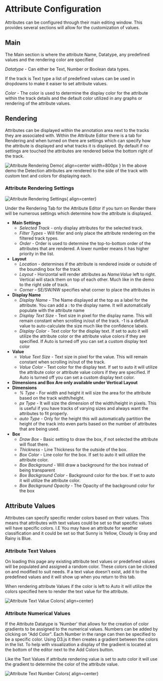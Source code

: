 # Attribute Configuration

Attributes can be configured through their main editing window.  This provides several sections will allow for the customization of values.

## Main

The Main section is where the attribute Name, Datatype, any predefined values and the rendering color are specified

*Datatype* - Can either be Text, Number or Boolean data types.

If the track is Text type a list of predefined values can be used in dropdowns to make it eaiser to set attribute values.

*Color* - The color is used to determine the display color for the attribute within the track details and the default color utilized in any graphs or rendering of the attribute values.

## Rendering

Attributes can be displayed within the annotation area next to the tracks they are associated with.
Within the Attribute Editor there is a tab for Rendering and when turned on there are settings which can specify how the attribute is displayed and what tracks it is displayed.
By default if no settings are touched the attributes are rendered below the bottom right of the track.


![Attribute Rendering Demo](images/Attributes/AttributeRenderingDemo.png){ align=center width=800px }
In the above demo the Detection attributes are rendered to the side of the track with custom text and colors for displaying each.

### Attribute Rendering Settings

![Attribute Rendering Settings](images/Attributes/AttributeRenderingSettings.png){ align=center}

Under the Rendering Tab for the Attribute Editor if you turn on Render there will be numerous settings which determine how the attribute is displayed.

* **Main Settings**
    * *Selected Track* - only display attributes for the selected track.
    * *Filter Types* - Will filter and only place the attribute rendering on the filtered track types.
    * *Order* - Order is used to determine the top-to-bottom order of the attributes that are rendered.  A lower number means it has higher priority in the list.
* **Layout**
    * *Location* - determines if the attribute is rendered inside or outside of the bounding box for the track
    * *Layout* - Horizontal will render attributes as *Name:Value* left to right.  Vertical will stack them on top of each other.  Much like in the demo to the right side of track.
    * *Corner* - SE/SW/NW specifies what corner to place the attributes in
* **Display Name**
    * *Display Name* - The Name displayed at the top as a label for the attribute.  You can add a : to the display name.  It will automatically populate with the attribute name
    * *Display Text Size* - Text size in pixel for the display name.  This will remain constant when scrolling in/out of the track. -1 is a default value to auto-calculate the size much like the confidence labels.
    * *Display Color* - Text color for the display text.  If set to auto it will utilize the attribute color or the attribute value colors if they are specified.  If Auto is turned off you can set a custom display text color
* **Value**
    * *Value Text Size* - Text size in pixel for the value.  This will remain constant when scrolling in/out of the track.
    * *Value Color* - Text color for the display text.  If set to auto it will utilize the attribute color or attribute value colors if they are specified.  If Auto is turned off you can set a custom display text color.
* **Dimensions and Box Are only available under Vertical Layout**
* **Dimensions**
    * *% Type* - For width and height it will size the area for the attribute based on the track width/height.
    * *px Type* - It will size the dimension of the width/height in pixels.  This is useful if you have tracks of varying sizes and always want the attributes to fit properly.
    * *auto Type* - Only for the height this will automatically partition the height of the track into even parts based on the number of attributes that are being used.
* **Box**
    * *Draw Box* - Basic setting to draw the box, if not selected the attribute will float there.
    * *Thickness* - Line Thickness for the outside of the box.
    * *Box Color* - Line color for the box.  If set to auto it will utilize the attribute color.
    * *Box Background* - Will draw a background for the box instead of being transparent
    * *Box Background Color* - Background color for the box.  If set to auto it will utilize the attribute color.
    * *Box Background Opacity* - The Opacity of the background color for the box

## Attribute Values

Attributes can specify specific render colors based on their values.  This means that attributes with text values could be set so that specific values will have specific colors.  I.E  You may have an attribute for weather classification and it could be set so that Sunny is Yellow, Cloudy is Gray and Rainy is Blue.

### Attribute Text Values

On loading this page any existing attribute text values or predefined values will be populated and assigned a random color.  These colors can be clicked on and modified to suit needs.  If a text value doesn't exist, add it to the predefined values and it will show up when you return to this tab.

When rendering attribute Values if the color is left to Auto it will utilize the colors specified here to render the text value for the attribute.

![Attribute Text Value Colors](images/Attributes/AttributeTextValueColors.png){ align=center}

### Attribute Numerical Values

If the Attribute Datatype is 'Number' that allows for the creation of color gradients to be assigned to the numerical values.
Numbers can be added by clicking on "Add Color".  Each Number in the range can then be specified to be a specific color.  Using D3.js it then creates a gradient between the colors in the list.  To help with visualization a display of the gradient is located at the bottom of the editor next to the Add Colors button.

Like the Text Values if attribute rendering value is set to auto color it will use the gradient to determine the color of the attribute value.

![Attribute Text Number Colors](images/Attributes/AttributeNumberValueColors.png){ align=center}

